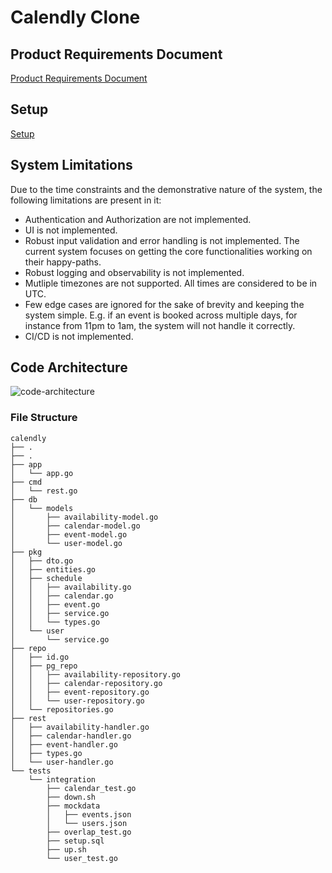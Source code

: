 # Calendly Clone
## Product Requirements Document

[Product Requirements Document](./PRD.md)

## Setup

[Setup](./Setup.md)

## System Limitations
Due to the time constraints and the demonstrative nature of the system, the following limitations are present in it:
- Authentication and Authorization are not implemented.
- UI is not implemented.
- Robust input validation and error handling is not implemented. The current system focuses on getting the core functionalities working on their happy-paths.
- Robust logging and observability is not implemented.
- Mutliple timezones are not supported. All times are considered to be in UTC.
- Few edge cases are ignored for the sake of brevity and keeping the system simple. E.g. if an event is booked across multiple days, for instance from 11pm to 1am, the system will not handle it correctly.
- CI/CD is not implemented.

## Code Architecture
![code-architecture](https://github.com/user-attachments/assets/03c0b284-44e7-4a6c-9bd8-06b0adb55414)


### File Structure

```
calendly
├── .
├── .
├── app
│   └── app.go
├── cmd
│   └── rest.go
├── db
│   └── models
│       ├── availability-model.go
│       ├── calendar-model.go
│       ├── event-model.go
│       └── user-model.go
├── pkg
│   ├── dto.go
│   ├── entities.go
│   ├── schedule
│   │   ├── availability.go
│   │   ├── calendar.go
│   │   ├── event.go
│   │   ├── service.go
│   │   └── types.go
│   └── user
│       └── service.go
├── repo
│   ├── id.go
│   ├── pg_repo
│   │   ├── availability-repository.go
│   │   ├── calendar-repository.go
│   │   ├── event-repository.go
│   │   └── user-repository.go
│   └── repositories.go
├── rest
│   ├── availability-handler.go
│   ├── calendar-handler.go
│   ├── event-handler.go
│   ├── types.go
│   └── user-handler.go
└── tests
    └── integration
        ├── calendar_test.go
        ├── down.sh
        ├── mockdata
        │   ├── events.json
        │   └── users.json
        ├── overlap_test.go
        ├── setup.sql
        ├── up.sh
        └── user_test.go
```
